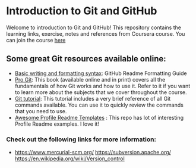 # Introduction to Git and GitHub

Welcome to introduction to Git and GitHub!
This repository contains the learning links, exercise, notes and references from Coursera course.
You can join the course [here](https://www.coursera.org/learn/introduction-git-github)

## Some great Git resources available online:

- [Basic writing and formatting syntax](https://docs.github.com/en/github/writing-on-github/basic-writing-and-formatting-syntax): GitHub Readme Formatting Guide
- [Pro Git](https://git-scm.com/book/en/v2): This book (available online and in print) covers all the fundamentals of how Git works and how to use it. Refer to it if you want to learn more about the subjects that we cover throughout the course.
- [Git tutorial](https://git-scm.com/docs/gittutorial): This tutorial includes a very brief reference of all Git commands available. You can use it to quickly review the commands that you need to use.
- [Awesome Profile Readme Templates](https://github.com/kautukkundan/Awesome-Profile-README-templates/blob/master/dynamic-realtime/JessicaLim8.md) : This repo has lot of interesting Profile Readme examples. I love it!


### Check out the following links for more information:

- [](https://git-scm.com/doc)
https://www.mercurial-scm.org/
https://subversion.apache.org/
https://en.wikipedia.org/wiki/Version_control
